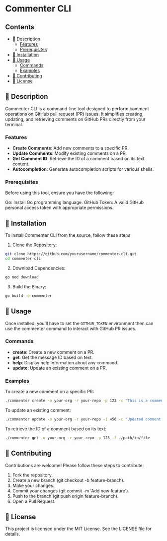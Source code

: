<!-- omit in toc -->
# Commenter CLI

<!-- omit in toc -->
## Contents

- [📘 Description](#-description)
  - [Features](#features)
  - [Prerequisites](#prerequisites)
- [🚢 Installation](#-installation)
- [🔧 Usage](#-usage)
  - [Commands](#commands)
  - [Examples](#examples)
- [🤝 Contributing](#-contributing)
- [📄 License](#-license)

## 📘 Description

Commenter CLI is a command-line tool designed to perform comment operations on GitHub pull request (PR) issues.
It simplifies creating, updating, and retrieving comments on GitHub PRs directly from your terminal.

### Features

- **Create Comments**: Add new comments to a specific PR.
- **Update Comments**: Modify existing comments on a PR.
- **Get Comment ID**: Retrieve the ID of a comment based on its text content.
- **Autocompletion**: Generate autocompletion scripts for various shells.

### Prerequisites

Before using this tool, ensure you have the following:

Go: Install Go programming language.
GitHub Token: A valid GitHub personal access token with appropriate permissions.

## 🚢 Installation

To install Commenter CLI from the source, follow these steps:

1. Clone the Repository:

```bash
git clone https://github.com/yourusername/commenter-cli.git
cd commenter-cli
```

2. Download Dependencies:

```bash
go mod download
```

3. Build the Binary:

```bash
go build -o commenter
```

## 🔧 Usage

Once installed, you'll have to set the `GITHUB_TOKEN` environment then can use the commenter command to interact
with GitHub PR issues.

### Commands

- **create**: Create a new comment on a PR.
- **get**: Get the message ID based on text.
- **help**: Display help information about any command.
- **update**: Update an existing comment on a PR.

### Examples

To create a new comment on a specific PR:

```bash
./commenter create -o your-org -r your-repo -p 123 -c "This is a comment"
```

To update an existing comment:

```bash
./commenter update -o your-org -r your-repo -i 456 -c "Updated comment text"
```

To retrieve the ID of a comment based on its text:

```bash
./commenter get -o your-org -r your-repo -p 123 -f ./path/to/file
```

## 🤝 Contributing

Contributions are welcome! Please follow these steps to contribute:

1. Fork the repository.
2. Create a new branch (git checkout -b feature-branch).
3. Make your changes.
4. Commit your changes (git commit -m 'Add new feature').
5. Push to the branch (git push origin feature-branch).
6. Open a Pull Request.

## 📄 License

This project is licensed under the MIT License. See the LICENSE file for details.

